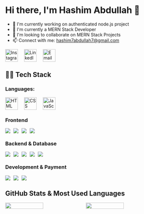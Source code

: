 # Hi there, I'm Hashim Abdullah 👋

- 🔭 I'm currently working on authenticated node.js project
- 🌱 I'm currently a MERN Stack Developer
- 👯 I'm looking to collaborate on MERN Stack Projects
- 📫 Connect with me: hashim7abdullah7@gmail.com

<div style="display: flex; gap: 20px;">
  <a href="https://instagram.com/ha5hiim" target="_blank">
    <img src="https://img.icons8.com/fluency/48/000000/instagram-new.png" alt="Instagram" width="40" height="40"/>
  </a>
  <a href="https://linkedin.com/in/hashim-abdullah-1a0b3a30b" target="_blank">
    <img src="https://img.icons8.com/fluency/48/000000/linkedin.png" alt="LinkedIn" width="40" height="40"/>
  </a>
  <a href="mailto:hashim7abdullah7@gmail.com">
    <img src="https://img.icons8.com/color/48/000000/gmail-new.png" alt="Email" width="40" height="40"/>
  </a>
</div>

## 👨‍💻 Tech Stack

### Languages:
<div style="display: flex; gap: 20px;">
  <a href="https://developer.mozilla.org/en-US/docs/Web/HTML" target="_blank">
    <img src="https://img.icons8.com/color/48/000000/html-5.png" alt="HTML" width="40" height="40"/>
  </a>
  <a href="https://developer.mozilla.org/en-US/docs/Web/CSS" target="_blank">
    <img src="https://img.icons8.com/color/48/000000/css3.png" alt="CSS" width="40" height="40"/>
  </a>
  <a href="https://developer.mozilla.org/en-US/docs/Web/JavaScript" target="_blank">
    <img src="https://img.icons8.com/color/48/000000/javascript.png" alt="JavaScript" width="40" height="40"/>
  </a>
</div>

### Frontend
<div style="display: flex; flex-wrap: wrap; gap: 10px;">
  <img src="https://img.shields.io/badge/React-20232A?style=for-the-badge&logo=react&logoColor=61DAFB" />
  <img src="https://img.shields.io/badge/Redux-764ABC?style=for-the-badge&logo=redux&logoColor=white" />
  <img src="https://img.shields.io/badge/Material--UI-007FFF?style=for-the-badge&logo=mui&logoColor=white" />
  <img src="https://img.shields.io/badge/TailwindCSS-38B2AC?style=for-the-badge&logo=tailwind-css&logoColor=white" />
</div>

### Backend & Database
<div style="display: flex; flex-wrap: wrap; gap: 10px;">
  <img src="https://img.shields.io/badge/Node.js-43853D?style=for-the-badge&logo=node.js&logoColor=white" />
  <img src="https://img.shields.io/badge/Express.js-404D59?style=for-the-badge" />
  <img src="https://img.shields.io/badge/JWT-000000?style=for-the-badge&logo=JSON%20web%20tokens&logoColor=white" />
  <img src="https://img.shields.io/badge/MongoDB-47A248?style=for-the-badge&logo=mongodb&logoColor=white" />
  <img src="https://img.shields.io/badge/Mongoose-880000?style=for-the-badge&logo=mongoose&logoColor=white" />
</div>

### Development & Payment
<div style="display: flex; flex-wrap: wrap; gap: 10px;">
  <img src="https://img.shields.io/badge/Git-F05032?style=for-the-badge&logo=git&logoColor=white" />
  <img src="https://img.shields.io/badge/Stripe-008CDD?style=for-the-badge&logo=stripe&logoColor=white" />
  <img src="https://img.shields.io/badge/Razorpay-02042B?style=for-the-badge&logo=razorpay&logoColor=white" />
</div>

## GitHub Stats & Most Used Languages

<div style="display: flex; justify-content: space-between; gap: 10px;">
  <img src="https://github-readme-stats.vercel.app/api?username=Hashim7Abdullah&show_icons=true&theme=radical" width="49%" />
  <img src="https://github-readme-stats.vercel.app/api/top-langs/?username=Hashim7Abdullah&layout=compact&theme=dark" width="49%" />
</div>
